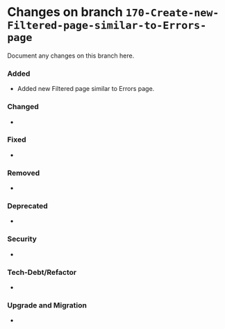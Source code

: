 # Changes on branch `170-Create-new-Filtered-page-similar-to-Errors-page`
Document any changes on this branch here.
### Added
- Added new Filtered page similar to Errors page. 

### Changed
- 

### Fixed
- 

### Removed
- 

### Deprecated
- 

### Security
- 

### Tech-Debt/Refactor
- 

### Upgrade and Migration
- 
